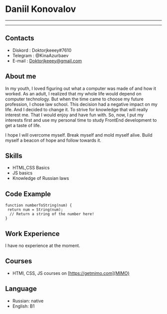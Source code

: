# Daniil Konovalov
**********
**********
## Contacts
* Diskord : Doktorjkeeey#7610
* Telegram : @KinaAzurbaev
* E-mail : Doktorjkeeey@gmail.com
## About me
In my youth, I loved figuring out what a computer was made of and how it worked. As an adult, I realized that my whole life would depend on computer technology. But when the time came to choose my future profession, I chose law school. This decision had a negative impact on my life. And I decided to change it. To strive for knowledge that will really interest me. That I would enjoy and have fun with. So, now, I put my interests first and use my personal time to study FrontEnd development to get a taste of life.


I hope I will overcome myself. Break myself and mold myself alive. Build myself a beacon of hope and follow towards it.
## Skills
+ HTML,CSS Basics
+ JS basics
+ Knowledge of Russian laws
## Code Example
```
function numberToString(num) {
 return num = String(num);
  // Return a string of the number here!
}
```
## Work Experience
I have no experience at the moment.
## Courses
- HTMl, CSS, JS courses on [https://getmimo.com](MIMO)
## Language 
- Russian: native
- English: B1
